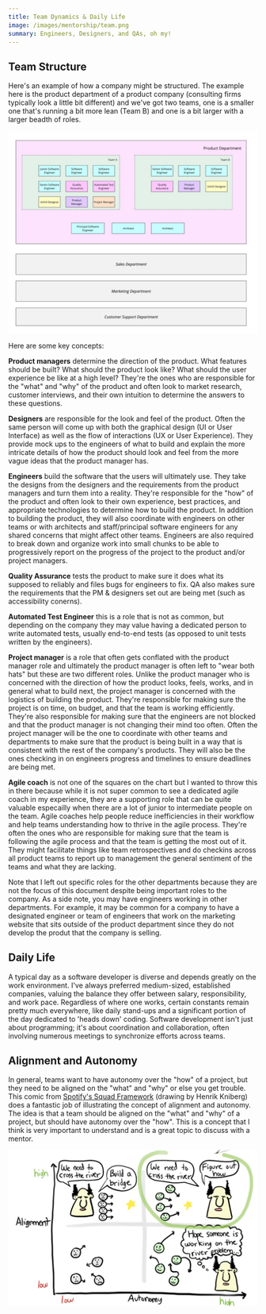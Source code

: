 ```yaml
---
title: Team Dynamics & Daily Life
image: /images/mentorship/team.png
summary: Engineers, Designers, and QAs, oh my!
---
```


## Team Structure

Here's an example of how a company might be structured. The example here is the product department of a product company (consulting firms typically look a little bit different) and we've got two teams, one is a smaller one that's running a bit more lean (Team B) and one is a bit larger with a larger beadth of roles.

![Team Structure](/images/mentorship/team-structure.jpg)

Here are some key concepts:

**Product managers** determine the direction of the product. What features should be built? What should the product look like? What should the user experience be like at a high level? They're the ones who are responsible for the "what" and "why" of the product and often look to market research, customer interviews, and their own intuition to determine the answers to these questions.

**Designers** are responsible for the look and feel of the product. Often the same person will come up with both the graphical design (UI or User Interface) as well as the flow of interactions (UX or User Experience). They provide mock ups to the engineers of what to build and explain the more intricate details of how the product should look and feel from the more vague ideas that the product manager has.

**Engineers** build the software that the users will ultimately use. They take the designs from the designers and the requirements from the product managers and turn them into a reality. They're responsible for the "how" of the product and often look to their own experience, best practices, and appropriate technologies to determine how to build the product. In addition to building the product, they will also coordinate with engineers on other teams or with architects and staff/principal software engineers for any shared concerns that might affect other teams. Engineers are also required to break down and organize work into small chunks to be able to progressively report on the progress of the project to the product and/or project managers.

**Quality Assurance** tests the product to make sure it does what its supposed to reliably and files bugs for engineers to fix. QA also makes sure the requirements that the PM & designers set out are being met (such as accessibility conerns).

**Automated Test Engineer** this is a role that is not as common, but depending on the company they may value having a dedicated person to write automated tests, usually end-to-end tests (as opposed to unit tests written by the engineers).

**Project manager** is a role that often gets conflated with the product manager role and ultimately the product manager is often left to "wear both hats" but these are two different roles. Unlike the product manager who is concerned with the direction of how the product looks, feels, works, and in general what to build next, the project manager is concerned with the logistics of building the product. They're responsible for making sure the project is on time, on budget, and that the team is working efficiently. They're also responsible for making sure that the engineers are not blocked and that the product manager is not changing their mind too often. Often the project manager will be the one to coordinate with other teams and departments to make sure that the product is being built in a way that is consistent with the rest of the company's products. They will also be the ones checking in on engineers progress and timelines to ensure deadlines are being met.

**Agile coach** is not one of the squares on the chart but I wanted to throw this in there because while it is not super common to see a dedicated agile coach in my experience, they are a supporting role that can be quite valuable especailly when there are a lot of junior to intermediate people on the team. Agile coaches help people reduce inefficiencies in their workflow and help teams understanding how to thrive in the agile process. They're often the ones who are responsible for making sure that the team is following the agile process and that the team is getting the most out of it. They might facilitate things like team retrospectives and do checkins across all product teams to report up to management the general sentiment of the teams and what they are lacking.

Note that I left out specific roles for the other departments because they are not the focus of this document despite being important roles to the company. As a side note, you may have engineers working in other departments. For example, it may be common for a company to have a designated engineer or team of engineers that work on the marketing website that sits outside of the product department since they do not develop the produt that the company is selling.

## Daily Life

A typical day as a software developer is diverse and depends greatly on the work environment. I've always preferred medium-sized, established companies, valuing the balance they offer between salary, responsibility, and work pace. Regardless of where one works, certain constants remain pretty much everywhere, like daily stand-ups and a significant portion of the day dedicated to 'heads down' coding. Software development isn't just about programming; it's about coordination and collaboration, often involving numerous meetings to synchronize efforts across teams.

## Alignment and Autonomy

In general, teams want to have autonomy over the "how" of a project, but they need to be aligned on the "what" and "why" or else you get trouble. This comic from [Spotify's Squad Framework](https://medium.com/pm101/spotify-squad-framework-part-i-8f74bcfcd761) (drawing by Henrik Kniberg) does a fantastic job of illustrating the concept of alignment and autonomy. The idea is that a team should be aligned on the "what" and "why" of a project, but should have autonomy over the "how". This is a concept that I think is very important to understand and is a great topic to discuss with a mentor.

![Alignment and Autonomy](/images/mentorship/alignment-autonomy.png)
